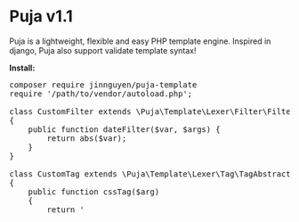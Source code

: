 Puja v1.1
====

Puja is a lightweight, flexible and easy PHP  template engine. Inspired in django, Puja also support validate template syntax!

<strong>Install:</strong><br />
<pre>
composer require jinnguyen/puja-template
require '/path/to/vendor/autoload.php';

class CustomFilter extends \Puja\Template\Lexer\Filter\FilterAbstract
{
    public function dateFilter($var, $args) {
        return abs($var);
    }
}

class CustomTag extends \Puja\Template\Lexer\Tag\TagAbstract
{
    public function cssTag($arg)
    {
        return '<style src="' . $arg . '" />';
    }

    public function javascriptTag($arg)
    {
        return '<style src="' . $arg . '" />';
    }
}

$puja = new \Puja\Template\Template(array(
    /**
    * Folders that contain template files and the last folder is higher priority 
    * Ex: templateDirs = ['/path/to/template/Default', '/path/to/template/2017'] and file test.tpl is in both /path/to/template/Default and /path/to/template/2017.
    * Then /path/to/template/2017/test.tpl (the last folder) will be used
    */
    'templateDirs' => [
      __DIR__ . '/templates/Default',
      __DIR__ . '/templates/2017'
    ],
    /**
    * Cached folder contains generated-files by Puja-Template
    */
    'cacheDir' => __DIR__ . '/cache/',
    /** Cache level, current we just support 3 levels
    * 0: no cache, (Puja-Template will re-generate every time)
    * 1: smart cache, (Puja-Template generate in the first time and ONLY re-genertate when file template (.tpl) has changed
    * 2: hard cache ( Puja-Template never re-generate files until genereted file has been deleted.)
    */
    'cacheLevel' => 0,
    /**
    * customTag class, default: NULL
    */
    'customTag' => 'CustomTag',
    /**
    * customFilter class, default: NULL
    */
    'customFilter' => 'CustomFilter',
    /**
    * On/off mode debug
    */
    'debug' => true,
));
</pre>

<strong>Some of Puja-Template's features</strong>:
* <strong>VALIDATE TEMPLATE SYNTAX</strong>
* it is extremely fast
* no template parsing overhead, only compiles once.
* it is smart about recompiling only the template files that have changed.
* unlimited nesting of sections, conditionals, etc.
* built-in caching of template output.
* Smart access variable value, ex: {{ a.b }} will access like $a->b if $a is a obj, and $a['b'] if $a is array.

<strong>Validate syntax:</strong><br />
Puja support validate syntax before the parser run compiler. This will helpfull for you to write template syntax.

Bug list:
https://github.com/jinnguyen/puja/issues?page=1&state=open


Example:
file template: index.tpl:
<pre>{% extends master.tpl %}
{% block body %}
	Hello, {{ a }
	Welcome you go to Puja template examples
{% endblock %}</pre>

The result will be:
<pre>
<img src="https://raw.github.com/jinnguyen/puja-template/master/docs/images/Template-syntax-error.png" /></pre>

Puja only run debug when mode <strong>debug</strong> is enabled<br />
**  We recommend you should only enable mode <strong>debug</strong>  when your app is in develop. And disable it when your app go to production. It will save a lot time to template engine parser.
<br /><br />
<strong>Basic API Usage</strong>:<br />
- template file: index.tpl
<pre>Hello <strong>{{ username }}</strong>,
Welcome you go to the very first exmplate of Puja template.</pre>

- php file: index.php
```php

  $data = array(
  	'username'=>'Jin Nguyen',
  );
  $tpl->parse($template_file = 'index.tpl', $data);
```

The result will show:
<pre>
Hello <strong>Jin Nguyen</strong>,
Welcome you go to the very first exmplate of Puja template.</pre>

See <a href="https://github.com/jinnguyen/puja/tree/master/docs/user-guide.md">User's guide</a> for full information.<br />

<strong>Template Inheritance</strong>:<br />
- master.tpl:
<pre>==== Start Master ===
{% block body %}Master Body{% endblock body %}
{% block javascript %}Master javascript{% endblock javascript %}
==== End Master ====</pre>

- index.tpl
<pre>
{% block javascript %}<strong>Index javascript [{{ block.supper }}]</strong>{% endblock %}
{% block body %}<strong>Index Body</strong>{% endblock %}</pre>

And the result will be:

<pre>==== Start Master ===
<strong>Index Body [Master Body]</strong>
<strong>Index javascript</strong>
==== End Master ====</pre>
<a href="https://github.com/jinnguyen/puja/tree/master/docs">more detail &gt;&gt; </a>





